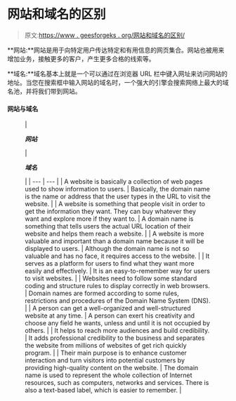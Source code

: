 # 网站和域名的区别

> 原文:[https://www . geesforgeks . org/网站和域名的区别/](https://www.geeksforgeeks.org/difference-between-website-and-domain-name/)

**网站:**网站是用于向特定用户传达特定和有用信息的网页集合。网站也被用来增加业务，接触更多的客户，产生更多合格的线索等。

**域名:**域名基本上就是一个可以通过在浏览器 URL 栏中键入网址来访问网站的地址。当您在搜索框中输入网站的域名时，一个强大的引擎会搜索网络上最大的域名池，并将我们带到网站。

#### 网站与域名

<figure class="table">

| 

***网站***

 | 

***域名***

 |
| --- | --- |
| A website is basically a collection of web pages used to show information to users. | Basically, the domain name is the name or address that the user types in the URL to visit the website. |
| A website is something that people visit in order to get the information they want. They can buy whatever they want and explore more if they want to. | A domain name is something that tells users the actual URL location of their website and helps them reach a website. |
| A website is more valuable and important than a domain name because it will be displayed to users. | Although the domain name is not so valuable and has no face, it requires access to the website. |
| It serves as a platform for users to find what they want more easily and effectively. | It is an easy-to-remember way for users to visit websites. |
| Websites need to follow some standard coding and structure rules to display correctly in web browsers. | Domain names are formed according to some rules, restrictions and procedures of the Domain Name System (DNS). |
| A person can get a well-organized and well-structured website at any time. | A person can exert his creativity and choose any field he wants, unless and until it is not occupied by others. |
| It helps to reach more audiences and build credibility. | It adds professional credibility to the business and separates the website from millions of websites of get rich quickly program. |
| Their main purpose is to enhance customer interaction and turn visitors into potential customers by providing high-quality content on the website. | The domain name is used to represent the whole collection of Internet resources, such as computers, networks and services. There is also a text-based label, which is easier to remember. |

</figure>